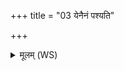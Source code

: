 +++
title = "03 येनैनं पश्यति"

+++
<details><summary>मूलम् (WS)</summary>

येनैनं पश्यति तेन विश्वो येनैनं गमयति तेन सर्वः ॥ ४ ॥
</details>